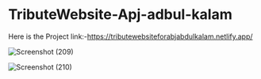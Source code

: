 # TributeWebsite-Apj-adbul-kalam

Here is the Project link:-https://tributewebsiteforabjabdulkalam.netlify.app/

![Screenshot (209)](https://github.com/harshsinghmumbai/TributeWebsite-Apj-adbul-kalam/assets/145204222/890bab83-7e67-4e9e-814b-85872e1ece38)

![Screenshot (210)](https://github.com/harshsinghmumbai/TributeWebsite-Apj-adbul-kalam/assets/145204222/3c8ad570-76c6-4a5a-b988-a54295595abc)
